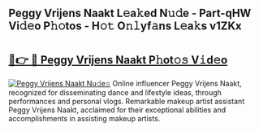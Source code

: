 ## Peggy Vrijens Naakt L𝚎a𝚔ed N𝚞𝚍e - Part-qHW Vi𝚍𝚎o P𝚑𝚘tos - H𝚘𝚝 O𝚗𝚕yf𝚊ns L𝚎a𝚔s v1ZKx

# <h2><a href="http://kfdwhu.oniu.top/?m=Peggy+Vrijens+Naakt">🔗👉 🔴 Peggy Vrijens Naakt P𝚑ot𝚘𝚜 V𝚒d𝚎o</a></h2>

[![Peggy Vrijens Naakt Nu𝚍e𝚜](https://i.imgur.com/0qMVB7G.gif)](http://kfdwhu.oniu.top/?m=Peggy+Vrijens+Naakt)
Online influencer Peggy Vrijens Naakt, recognized for disseminating dance and lifestyle ideas, through performances and personal vlogs. Remarkable makeup artist assistant Peggy Vrijens Naakt, acclaimed for their exceptional abilities and accomplishments in assisting makeup artists.  
